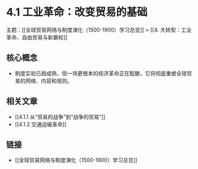 # 4.1 工业革命：改变贸易的基础

主题：[[全球贸易网络与制度演化（1500-1900）学习总览]] > [[4. 大转型：工业革命、自由贸易与新霸权]]

## 核心概念

- 制度实验已趋成熟，但一场更根本的经济革命正在酝酿，它将彻底重塑全球贸易的网络、内容和规则。

## 相关文章

- [[4.1.1 从“贸易的战争”到“战争的贸易”]]
- [[4.1.2 交通运输革命]]

## 链接

- [[全球贸易网络与制度演化（1500-1900）学习总览]]
